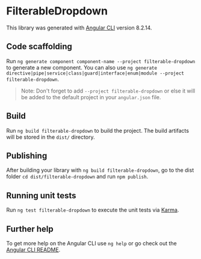 # FilterableDropdown

This library was generated with [Angular CLI](https://github.com/angular/angular-cli) version 8.2.14.

## Code scaffolding

Run `ng generate component component-name --project filterable-dropdown` to generate a new component. You can also use `ng generate directive|pipe|service|class|guard|interface|enum|module --project filterable-dropdown`.
> Note: Don't forget to add `--project filterable-dropdown` or else it will be added to the default project in your `angular.json` file. 

## Build

Run `ng build filterable-dropdown` to build the project. The build artifacts will be stored in the `dist/` directory.

## Publishing

After building your library with `ng build filterable-dropdown`, go to the dist folder `cd dist/filterable-dropdown` and run `npm publish`.

## Running unit tests

Run `ng test filterable-dropdown` to execute the unit tests via [Karma](https://karma-runner.github.io).

## Further help

To get more help on the Angular CLI use `ng help` or go check out the [Angular CLI README](https://github.com/angular/angular-cli/blob/master/README.md).
